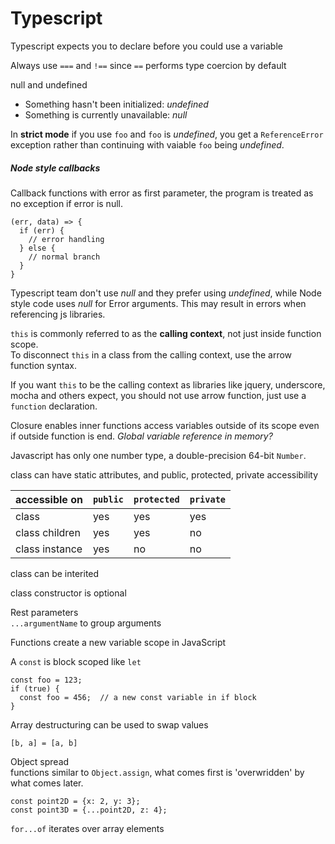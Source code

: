 # Typescript

Typescript expects you to declare before you could use a variable

Always use `===` and `!==` since `==` performs type coercion by default

null and undefined

 - Something hasn't been initialized: *undefined*
 - Something is currently unavailable: *null*

In **strict mode** if you use `foo` and `foo` is *undefined*, you get a `ReferenceError` exception rather than continuing with vaiable `foo` being *undefined*.

##### Node style callbacks
Callback functions with error as first parameter, the program is treated as no exception if error is null.

```
(err, data) => {
  if (err) {
    // error handling
  } else {
    // normal branch
  }
}
```

Typescript team don't use *null* and they prefer using *undefined*, while Node style code uses *null* for Error arguments. This may result in errors when referencing js libraries.

`this` is commonly referred to as the **calling context**, not just inside function scope.  
To disconnect `this` in a class from the calling context, use the arrow function syntax.

If you want `this` to be the calling context as libraries like jquery, underscore, mocha and others expect, you should not use arrow function, just use a `function` declaration.


Closure enables inner functions access variables outside of its scope even if outside function is end. *Global variable reference in memory?*

Javascript has only one number type, a double-precision 64-bit `Number`.

class can have static attributes, and public, protected, private accessibility

accessible on | `public` | `protected` | `private`
:---- | :---- | :---- | :----
class | yes | yes | yes
class children | yes | yes | no
class instance | yes | no | no

class can be interited

class constructor is optional

Rest parameters  
`...argumentName` to group arguments

Functions create a new variable scope in JavaScript

A `const` is block scoped like `let`

```
const foo = 123;
if (true) {
  const foo = 456;  // a new const variable in if block
}
```

Array destructuring can be used to swap values

```
[b, a] = [a, b]
```

Object spread  
functions similar to `Object.assign`, what comes first is 'overwridden' by what comes later.

```
const point2D = {x: 2, y: 3};
const point3D = {...point2D, z: 4};
```

`for...of` iterates over array elements